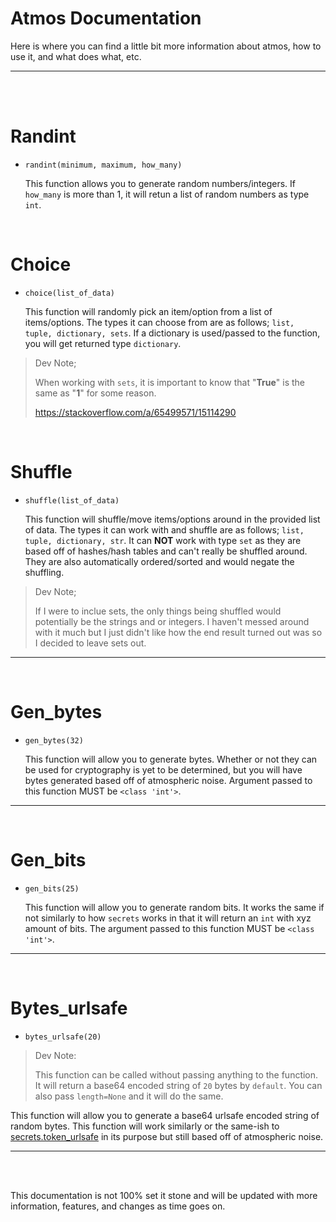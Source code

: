 # Atmos Documentation
Here is where you can find a little bit more information about atmos, how to use it, and what does what, etc.
__ __

<br>
<br>

# Randint
- `randint(minimum, maximum, how_many)`

  This function allows you to generate random numbers/integers. If `how_many` is more than 1, it will retun a list of random numbers as type `int`.

<br>

# Choice
- `choice(list_of_data)`

  This function will randomly pick an item/option from a list of items/options. The types it can choose from are as follows; `list, tuple, dictionary, sets`. If a dictionary is used/passed to the function, you will get returned type `dictionary`.

> Dev Note;
>
> When working with `sets`, it is important to know that "**True**" is the same as "**1**" for some reason.
>
> https://stackoverflow.com/a/65499571/15114290

<br>

# Shuffle
- `shuffle(list_of_data)`

  This function will shuffle/move items/options around in the provided list of data. The types it can work with and shuffle are as follows; `list, tuple, dictionary, str`. It can **NOT** work with type `set` as they are based off of hashes/hash tables and can't really be shuffled around. They are also automatically ordered/sorted and would negate the shuffling.

> Dev Note;
>
> If I were to inclue sets, the only things being shuffled would potentially be the strings and or integers. I haven't messed around with it much but I just didn't like how the end result turned out was so I decided to leave sets out.
__ __

<br>

# Gen_bytes
- `gen_bytes(32)`

  This function will allow you to generate bytes. Whether or not they can be used for cryptography is yet to be determined, but you will have bytes generated based off of atmospheric noise. Argument passed to this function MUST be `<class 'int'>`.
__ __

<br>

# Gen_bits
- `gen_bits(25)`

  This function will allow you to generate random bits. It works the same if not similarly to how `secrets` works in that it will return an `int` with xyz amount of bits. The argument passed to this function MUST be `<class 'int'>`.
__ __

<br>

# Bytes_urlsafe
- `bytes_urlsafe(20)`
> Dev Note:
>
> This function can be called without passing anything to the function. It will return a base64 encoded string of `20` bytes by `default`. You can also pass `length=None` and it will do the same.

  This function will allow you to generate a base64 urlsafe encoded string of random bytes. This function will work similarly or the same-ish to [secrets.token_urlsafe](https://docs.python.org/3/library/secrets.html#secrets.token_urlsafe) in its purpose but still based off of atmospheric noise.
__ __

<br>
<br>

This documentation is not 100% set it stone and will be updated with more information, features, and changes as time goes on.
